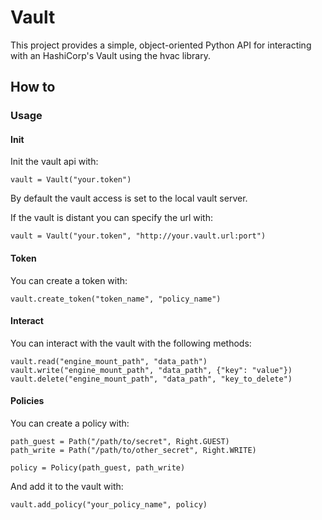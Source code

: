 # Vault

This project provides a simple, object-oriented Python API for interacting with an HashiCorp's Vault 
using the hvac library.

## How to

### Usage
#### Init

Init the vault api with:

```
vault = Vault("your.token")
```

By default the vault access is set to the local vault server.

If the vault is distant you can specify the url with:

```
vault = Vault("your.token", "http://your.vault.url:port")
```

#### Token

You can create a token with:

```
vault.create_token("token_name", "policy_name")
```

#### Interact

You can interact with the vault with the following methods:

```
vault.read("engine_mount_path", "data_path")
vault.write("engine_mount_path", "data_path", {"key": "value"})
vault.delete("engine_mount_path", "data_path", "key_to_delete")
```


#### Policies

You can create a policy with:

```
path_guest = Path("/path/to/secret", Right.GUEST)
path_write = Path("/path/to/other_secret", Right.WRITE)

policy = Policy(path_guest, path_write)
```

And add it to the vault with:

```
vault.add_policy("your_policy_name", policy)
```
